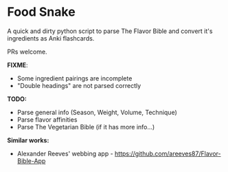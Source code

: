 # Food Snake

A quick and dirty python script to parse The Flavor Bible and convert it's ingredients as Anki flashcards.

PRs welcome.


**FIXME**:
* Some ingredient pairings are incomplete
* "Double headings" are not parsed correctly

**TODO:**
* Parse general info (Season, Weight, Volume, Technique)
* Parse flavor affinities
* Parse The Vegetarian Bible (if it has more info...)

**Similar works:**
* Alexander Reeves' webbing app - https://github.com/areeves87/Flavor-Bible-App
